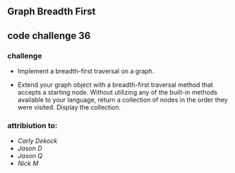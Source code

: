 ## Graph Breadth First


## code challenge 36



### challenge


- Implement a breadth-first traversal on a graph.


- Extend your graph object with a breadth-first traversal method that accepts a starting node. Without utilizing any of the built-in methods available to your language, return a collection of nodes in the order they were visited. Display the collection.









### attribiution to:


- *Carly Dekock*
- *Jason D*
- *Jason Q*
- *Nick M*